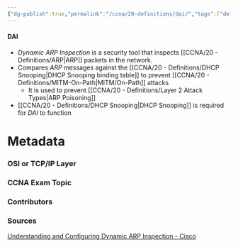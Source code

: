 ```yaml
---
{"dg-publish":true,"permalink":"/ccna/20-definitions/dai/","tags":["defs_ccna"]}
---
```


#### DAI
- *Dynamic ARP Inspection* is a security tool that inspects [[CCNA/20 - Definitions/ARP\|ARP]] packets in the network.
- Compares *ARP* messages against the [[CCNA/20 - Definitions/DHCP Snooping\|DHCP Snooping binding table]] to prevent [[CCNA/20 - Definitions/MITM-On-Path\|MITM/On-Path]] attacks
	- It is used to prevent [[CCNA/20 - Definitions/Layer 2 Attack Types\|ARP Poisoning]]
- [[CCNA/20 - Definitions/DHCP Snooping\|DHCP Snooping]] is required for *DAI* to function







# Metadata
### OSI or TCP/IP Layer

### CCNA Exam Topic

### Contributors

### Sources
[Understanding and Configuring Dynamic ARP Inspection - Cisco](https://www.cisco.com/c/en/us/td/docs/switches/lan/catalyst4500/12-2/25ew/configuration/guide/conf/dynarp.html)

